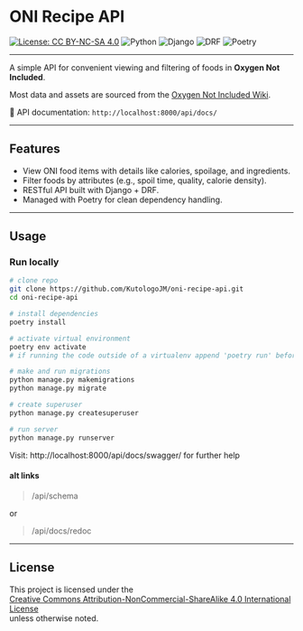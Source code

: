 # ONI Recipe API

[![License: CC BY-NC-SA 4.0](https://img.shields.io/badge/License-CC%20BY--NC--SA%204.0-lightgrey.svg)](https://creativecommons.org/licenses/by-nc-sa/4.0/)
![Python](https://img.shields.io/badge/Python-3.12+-blue.svg)
![Django](https://img.shields.io/badge/Django-5.2-green.svg)
![DRF](https://img.shields.io/badge/DRF-3.x-red.svg)
![Poetry](https://img.shields.io/badge/Poetry-managed-informational.svg)

---

A simple API for convenient viewing and filtering of foods in **Oxygen Not Included**.  

Most data and assets are sourced from the [Oxygen Not Included Wiki](https://oxygennotincluded.wiki.gg/).

📖 API documentation: `http://localhost:8000/api/docs/`

---

## Features
- View ONI food items with details like calories, spoilage, and ingredients.
- Filter foods by attributes (e.g., spoil time, quality, calorie density).
- RESTful API built with Django + DRF.
- Managed with Poetry for clean dependency handling.

---

## Usage

### Run locally
```bash
# clone repo
git clone https://github.com/KutologoJM/oni-recipe-api.git
cd oni-recipe-api

# install dependencies
poetry install

# activate virtual environment
poetry env activate
# if running the code outside of a virtualenv append 'poetry run' before python

# make and run migrations
python manage.py makemigrations
python manage.py migrate

# create superuser
python manage.py createsuperuser

# run server
python manage.py runserver
```
Visit: http://localhost:8000/api/docs/swagger/ for further help
#### alt links
> /api/schema
> 
or
> /api/docs/redoc
>
___
## License

This project is licensed under the  
[Creative Commons Attribution-NonCommercial-ShareAlike 4.0 International License](https://creativecommons.org/licenses/by-nc-sa/4.0/)  
unless otherwise noted.
